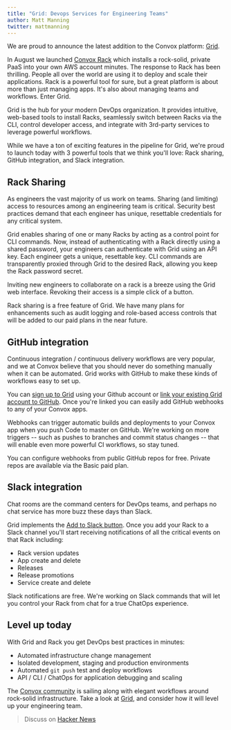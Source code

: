 ```yaml
---
title: "Grid: Devops Services for Engineering Teams"
author: Matt Manning
twitter: mattmanning
---
```


We are proud to announce the latest addition to the Convox platform: [Grid](https://grid.convox.com).

In August we launched [Convox Rack](http://convox.com/docs/what-is-a-rack/) which installs a rock-solid, private PaaS into your own AWS account minutes. The response to Rack has been thrilling. People all over the world are using it to deploy and scale their applications. Rack is a powerful tool for sure, but a great platform is about more than just managing apps. It's also about managing teams and workflows. Enter Grid.

Grid is the hub for your modern DevOps organization. It provides intuitive, web-based tools to install Racks, seamlessly switch between Racks via the CLI, control developer access, and integrate with 3rd-party services to leverage powerful workflows.

While we have a ton of exciting features in the pipeline for Grid, we're proud to launch today with 3 powerful tools that we think you'll love: Rack sharing, GitHub integration, and Slack integration.

## Rack Sharing

As engineers the vast majority of us work on teams. Sharing (and limiting) access to resources among an engineering team is critical. Security best practices demand that each engineer has unique, resettable credentials for any critical system.

Grid enables sharing of one or many Racks by acting as a control point for CLI commands. Now, instead of authenticating with a Rack directly using a shared password, your engineers can authenticate with Grid using an API key. Each engineer gets a unique, resettable key. CLI commands are transparently proxied through Grid to the desired Rack, allowing you keep the Rack password secret.

Inviting new engineers to collaborate on a rack is a breeze using the Grid web interface. Revoking their access is a simple click of a button.

Rack sharing is a free feature of Grid. We have many plans for enhancements such as audit logging and role-based access controls that will be added to our paid plans in the near future.

## GitHub integration

Continuous integration / continuous delivery workflows are very popular, and we at Convox believe that you should never do something manually when it can be automated. Grid works with GitHub to make these kinds of workflows easy to set up.

You can [sign up to Grid](https://grid.convox.com/grid/signup) using your Github account or [link your existing Grid account to GitHub](https://grid.convox.com/grid/user/integrations). Once you're linked you can easily add GitHub webhooks to any of your Convox apps.

Webhooks can trigger automatic builds and deployments to your Convox app when you push Code to master on GitHub. We're working on more triggers -- such as pushes to branches and commit status changes -- that will enable even more powerful CI workflows, so stay tuned.

You can configure webhooks from public GitHub repos for free. Private repos are available via the Basic paid plan.

## Slack integration

Chat rooms are the command centers for DevOps teams, and perhaps no chat service has more buzz these days than Slack.

Grid implements the
[Add to Slack button](http://slackhq.com/post/127498327415/addtoslack). Once you add your Rack to a Slack channel you'll start receiving notifications of all the critical events on that Rack including:

  - Rack version updates
  - App create and delete
  - Releases
  - Release promotions
  - Service create and delete

Slack notifications are free. We're working on Slack commands that will let you control your Rack from chat for a true ChatOps experience.

## Level up today

With Grid and Rack you get DevOps best practices in minutes:

- Automated infrastructure change management
- Isolated development, staging and production environments
- Automated `git push` test and deploy workflows
- API / CLI / ChatOps for application debugging and scaling

The [Convox community](https://invite.convox.com) is sailing along with elegant workflows around rock-solid infrastructure. Take a look at [Grid](https://grid.convox.com/), and consider how it will level up your engineering team.

> Discuss on [Hacker News](https://news.ycombinator.com/item?id=10603550)
